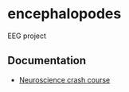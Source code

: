 # encephalopodes

EEG project


## Documentation

* [Neuroscience crash course](docs/brain/basics.md)